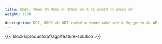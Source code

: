 ```yaml
---
title: विंडोज़, लिनक्स और मैकोज़ पर डिजिटल रूप से वर्ड दस्तावेज़ों पर हस्ताक्षर करें 
weight: 7730

description: DOC, DOCX और ODT दस्तावेज़ों पर हस्ताक्षर प्रबंधित करने के लिए मुफ़्त ऐप और API
---
```


{{< blocks/products/pf/agp/feature-solution >}} 


